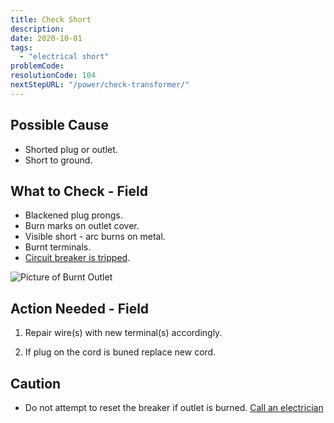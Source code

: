 ```yaml
---
title: Check Short
description:
date: 2020-10-01
tags:
  - "electrical short"
problemCode: 
resolutionCode: 104
nextStepURL: "/power/check-transformer/"
---
```

## Possible Cause

- Shorted plug or outlet.
- Short to ground.

## What to Check - Field

- Blackened plug prongs.
- Burn marks on outlet cover.
- Visible short - arc burns on metal. 
- Burnt terminals.
- [Circuit breaker is tripped](/power/check-circuit-breaker/).

![Picture of Burnt Outlet](/images/burnt_outlet.jpg)

## Action Needed - Field

1) Repair wire(s) with new terminal(s) accordingly.

2) If plug on the cord is buned replace new cord.

## Caution

- Do not attempt to reset the breaker if outlet is burned. [Call an electrician](/power/need-electrician/)

